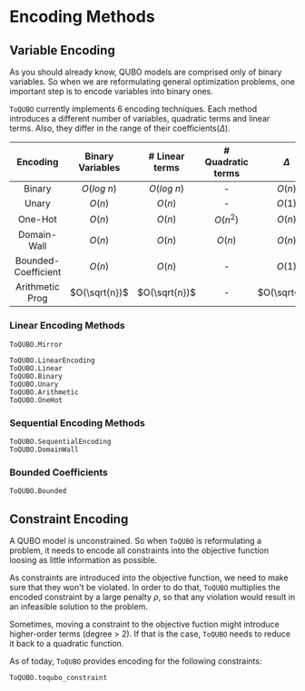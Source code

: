 # Encoding Methods

## Variable Encoding

As you should already know, QUBO models are comprised only of binary variables. So when we are reformulating general optimization problems, one important step is to encode variables into binary ones. 

`ToQUBO` currently implements 6 encoding techniques. Each method introduces a different number of variables, quadratic terms and linear terms. Also, they differ in the range of their coefficients($\Delta$).

| Encoding            | Binary Variables | # Linear terms | # Quadratic terms | $\Delta$ |
|:---------------------:|:------------------:|:----------------:|:-------------------:|:----------:|
| Binary              |  $O(log \ n)$    |  $O(log \ n)$  |      -            | $O(n)$  |
| Unary               |    $O(n)$        |    $O(n)$      |      -            | $O(1)$  |
| One-Hot             |    $O(n)$        |    $O(n)$      |      $O(n^2)$     | $O(n)$  |
| Domain-Wall         |    $O(n)$        |    $O(n)$      |      $O(n)$       | $O(n)$  |
| Bounded-Coefficient |    $O(n)$        |    $O(n)$      |       -           | $O(1)$  |
| Arithmetic Prog     |  $O(\sqrt{n})$   |  $O(\sqrt{n})$ |       -           | $O(\sqrt{n})$  |


### Linear Encoding Methods
```@docs
ToQUBO.Mirror
```

```@docs
ToQUBO.LinearEncoding
ToQUBO.Linear
ToQUBO.Binary
ToQUBO.Unary
ToQUBO.Arithmetic
ToQUBO.OneHot
```

### Sequential Encoding Methods
```@docs
ToQUBO.SequentialEncoding
ToQUBO.DomainWall
```

### Bounded Coefficients
```@docs
ToQUBO.Bounded
```

## Constraint Encoding

A QUBO model is unconstrained. So when `ToQUBO` is reformulating a problem, it needs to encode all constraints into the objective function loosing as little information as possible.

As constraints are introduced into the objective function, we need to make sure that they won't be violated. In order to do that, `ToQUBO` multiplies the encoded constraint by a large penalty $\rho$, so that any violation would result in an infeasible solution to the problem.

Sometimes, moving a constraint to the objective fuction might introduce higher-order terms (degree > 2). If that is the case, `ToQUBO` needs to reduce it back to a quadratic function. 

As of today, `ToQUBO` provides encoding for the following constraints:

```@docs
ToQUBO.toqubo_constraint
```

